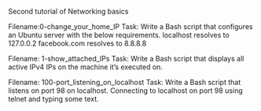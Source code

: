 Second tutorial of Networking basics

Filename:0-change_your_home_IP
Task: Write a Bash script that configures an Ubuntu server with the below requirements. localhost resolves to 127.0.0.2 facebook.com resolves to 8.8.8.8

Filename: 1-show_attached_IPs
Task: Write a Bash script that displays all active IPv4 IPs on the machine it’s executed on.

Filename: 100-port_listening_on_localhost
Task: Write a Bash script that listens on port 98 on localhost. Connecting to localhost on port 98 using telnet and typing some text.
